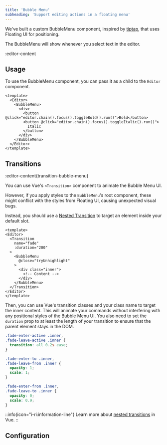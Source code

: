 ```yaml
---
title: 'Bubble Menu'
subheading: 'Support editing actions in a floating menu'
---
```


We've built a custom BubbleMenu component, inspired by [tiptap](https://tiptap.dev/api/components/bubble-menu), that uses Floating UI for positioning.

The BubbleMenu will show whenever you select text in the editor.

:editor-content

## Usage

To use the BubbleMenu component, you can pass it as a child to the `Editor` component.

```vue
<template>
  <Editor>
    <BubbleMenu>
      <div>
        <button @click="editor.chain().focus().toggleBold().run()">Bold</button>
        <button @click="editor.chain().focus().toggleItalic().run()">
          Italic
        </button>
      </div>
    </BubbleMenu>
  </Editor>
</template>
```

## Transitions

:editor-content{transition-bubble-menu}

You can use Vue's `<Transition>` component to animate the Bubble Menu UI.

However, if you apply styles to the `BubbleMenu`'s root component, these might conflict with the styles from Floating UI, causing unexpected visual bugs. 

Instead, you should use a [Nested Transition](https://vuejs.org/guide/built-ins/transition#nested-transitions-and-explicit-transition-durations) to target an element inside your default slot.

```vue
<template>
<Editor>
  <Transition
    name="fade"
    :duration="200"
  >
    <BubbleMenu
      @close="tryUnhighlight"
    >
      <div class="inner">
        <!-- Content -->
      </div>
    </BubbleMenu>
  </Transition>
</Editor>
</template>
```

Then, you can use Vue's transition classes and your class name to target the inner content. This will animate your commands without interfering with any positional styles of the Bubble Menu UI. You  also need to set the `duration` prop to at least the length of your transition to ensure that the parent element stays in the DOM. 

```css
.fade-enter-active .inner,
.fade-leave-active .inner {
  transition: all 0.2s ease;
}

.fade-enter-to .inner,
.fade-leave-from .inner {
  opacity: 1;
  scale: 1;
}

.fade-enter-from .inner,
.fade-leave-to .inner {
  opacity: 0;
  scale: 0.9;
}
```

::info{icon="i-ri:information-line"}
Learn more about [nested transitions](https://vuejs.org/guide/built-ins/transition#nested-transitions-and-explicit-transition-durations) in Vue.
::

## Configuration